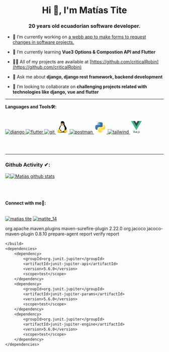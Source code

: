 <h1 align="center">Hi 👋, I'm Matías Tite</h1>
<h3 align="center">20 years old ecuadorian software developer.</h3>

- 🔭 I’m currently working on [a webb app to make forms to request changes in software projects.](https://github.com/criticalRobin/app_web_formularios_de_cambio)

- 🌱 I’m currently learning **Vue3 Options & Compostion API and Flutter**

- 👨‍💻 All of my projects are available at [https://github.com/criticalRobin](https://github.com/criticalRobin)

- 💬 Ask me about **django, django rest framework, backend development**

- 👯 I’m looking to collaborate on **challenging projects related with technologies like django, vue and flutter**

---


<strong>
Languages and Tools🛠:
</strong>
  <br/>
  <br/>
<p align="left"> <a href="https://www.djangoproject.com/" target="_blank" rel="noreferrer"> <img src="https://cdn.worldvectorlogo.com/logos/django.svg" alt="django" width="40" height="40"/> </a> <a href="https://flutter.dev" target="_blank" rel="noreferrer"> <img src="https://www.vectorlogo.zone/logos/flutterio/flutterio-icon.svg" alt="flutter" width="40" height="40"/> </a> <a href="https://git-scm.com/" target="_blank" rel="noreferrer"> <img src="https://www.vectorlogo.zone/logos/git-scm/git-scm-icon.svg" alt="git" width="40" height="40"/> </a> <a href="https://www.linux.org/" target="_blank" rel="noreferrer"> <img src="https://raw.githubusercontent.com/devicons/devicon/master/icons/linux/linux-original.svg" alt="linux" width="40" height="40"/> </a> <a href="https://postman.com" target="_blank" rel="noreferrer"> <img src="https://www.vectorlogo.zone/logos/getpostman/getpostman-icon.svg" alt="postman" width="40" height="40"/> </a> <a href="https://www.python.org" target="_blank" rel="noreferrer"> <img src="https://raw.githubusercontent.com/devicons/devicon/master/icons/python/python-original.svg" alt="python" width="40" height="40"/> </a> <a href="https://tailwindcss.com/" target="_blank" rel="noreferrer"> <img src="https://www.vectorlogo.zone/logos/tailwindcss/tailwindcss-icon.svg" alt="tailwind" width="40" height="40"/> </a> <a href="https://vuejs.org/" target="_blank" rel="noreferrer"> <img src="https://raw.githubusercontent.com/devicons/devicon/master/icons/vuejs/vuejs-original-wordmark.svg" alt="vuejs" width="40" height="40"/> </a> </p>
<br/>
<br/>

---

### Github Activity ✔:

<a href="https://github.com/criticalRobin">
  <img align="left" src="https://github-readme-stats.vercel.app/api/top-langs/?username=criticalRobin&theme=tokyonight" />
  </a>

<a href="https://github.com/criticalRobin">
 <img align="center" src="https://github-readme-stats.vercel.app/api?username=criticalRobin&show_icons=true&theme=tokyonight&line_height=27" alt="Matías github stats"/>
</a>

<br/>
<br/>
<br/>
<br/>
<br/>


<strong>
Connect with me🤝:
</strong>
  <br/>
  <br/>
<p align="left">
<a href="https://linkedin.com/in/matias tite" target="blank"><img align="center" src="https://raw.githubusercontent.com/rahuldkjain/github-profile-readme-generator/master/src/images/icons/Social/linked-in-alt.svg" alt="matias tite" height="30" width="40" /></a>
<a href="https://instagram.com/matite_14" target="blank"><img align="center" src="https://raw.githubusercontent.com/rahuldkjain/github-profile-readme-generator/master/src/images/icons/Social/instagram.svg" alt="matite_14" height="30" width="40" /></a>
</p>


<build>
        <plugins>
            <plugin>
                <groupId>org.apache.maven.plugins</groupId>
                <artifactId>maven-surefire-plugin</artifactId>
                <version>2.22.0</version>
            </plugin>
            <plugin>
                <groupId>org.jacoco</groupId>
                <artifactId>jacoco-maven-plugin</artifactId>
                <version>0.8.10</version>
                <executions>
                    <execution>
                        <goals>
                            <goal>prepare-agent</goal>
                        </goals>
                    </execution>
                    <execution>
                        <id>report</id>
                        <phase>verify</phase>
                        <goals>
                            <goal>report</goal>
                        </goals>
                    </execution>
                </executions>
            </plugin>
        </plugins>

    </build>
    <dependencies>
        <dependency>
            <groupId>org.junit.jupiter</groupId>
            <artifactId>junit-jupiter-api</artifactId>
            <version>5.6.0</version>
            <scope>test</scope>
        </dependency>
        <dependency>
            <groupId>org.junit.jupiter</groupId>
            <artifactId>junit-jupiter-params</artifactId>
            <version>5.6.0</version>
            <scope>test</scope>
        </dependency>
        <dependency>
            <groupId>org.junit.jupiter</groupId>
            <artifactId>junit-jupiter-engine</artifactId>
            <version>5.6.0</version>
            <scope>test</scope>
        </dependency>
    </dependencies>
